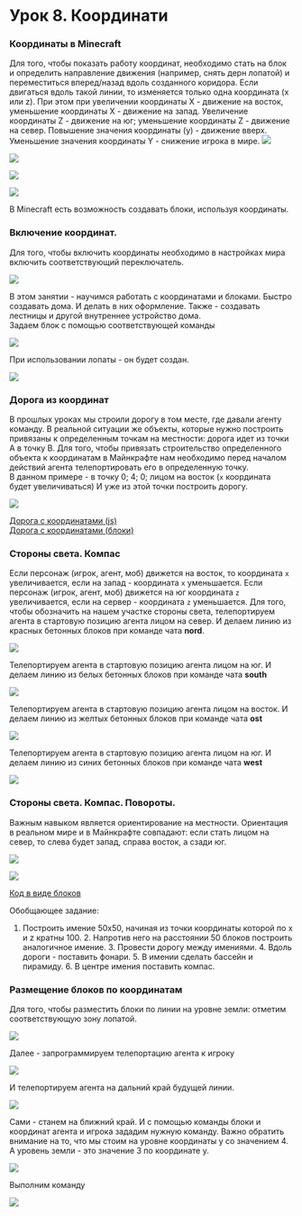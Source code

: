 # Урок 8. Координати

### Координаты в Minecraft

Для того, чтобы показать работу координат, необходимо стать на блок и определить направление движения \(например, снять дерн лопатой\) и переместиться вперед/назад вдоль созданного коридора. Если двигаться вдоль такой линии, то изменяется только одна координата \(x или z\). При этом при увеличении координаты X - движение на восток, уменьшение координаты X - движение на запад. Увеличение координаты Z - движение на юг; уменьшение координаты Z - движение на север. Повышение значения координаты \(y\) - движение вверх. Уменьшение значения координаты Y - снижение игрока в мире. ![](./img/coords1.jpg)  


![](../../.gitbook/assets/image%20%2866%29.png)

![](../../.gitbook/assets/image%20%2829%29.png)

![](../../.gitbook/assets/image%20%2832%29.png)

В Minecraft есть возможность создавать блоки, используя координаты.

### Включение координат.

Для того, чтобы включить координаты необходимо в настройках мира включить соответствующий переключатель. 

![](../../.gitbook/assets/image%20%2830%29.png)

В этом занятии - научимся работать с координатами и блоками. Быстро создавать дома. И делать в них оформление. Также - создавать лестницы и другой внутреннее устройство дома.  
Задаем блок с помощью соответствующей команды

![](../../.gitbook/assets/image%20%289%29.png)

При использовании лопаты - он будет создан.

![](../../.gitbook/assets/image%20%2879%29.png)

### Дорога из координат

В прошлых уроках мы строили дорогу в том месте, где давали агенту команду. В реальной ситуации же объекты, которые нужно построить привязаны к определенным точкам на местности: дорога идет из точки A в точку B. Для того, чтобы привязать строительство определенного объекта к координатам в Майнкрафте нам необходимо перед началом действий агента телепортировать его в определенную точку.  
В данном примере - в точку 0; 4; 0; лицом на восток \(`x` координата будет увеличиваться\) И уже из этой точки построить дорогу.

![](../../.gitbook/assets/image%20%2881%29.png)

[Дорога с координатами \(js\)](https://github.com/mikh-maksi/minecraft-code/blob/main/road_coors.js)  
[Дорога с координатами \(блоки\)](https://makecode.com/_7JtDhfYqXYyc)

### Стороны света. Компас

Если персонаж \(игрок, агент, моб\) движется на восток, то координата `x` увеличивается, если на запад - координата `x` уменьшается. Если персонаж \(игрок, агент, моб\) движется на юг координата `z` увеличивается, если на сервер - координата `z` уменьшается. Для того, чтобы обозначить на нашем участке стороны света, телепортируем агента в стартовую позицию агента лицом на север. И делаем линию из красных бетонных блоков при команде чата **nord**.

![](../../.gitbook/assets/image%20%2844%29.png)

Телепортируем агента в стартовую позицию агента лицом на юг. И делаем линию из белых бетонных блоков при команде чата **south**

![](../../.gitbook/assets/image%20%2873%29.png)

Телепортируем агента в стартовую позицию агента лицом на восток. И делаем линию из желтых бетонных блоков при команде чата **ost**

![](../../.gitbook/assets/image%20%2814%29.png)

Телепортируем агента в стартовую позицию агента лицом на юг. И делаем линию из синих бетонных блоков при команде чата **west**

![](../../.gitbook/assets/image%20%2876%29.png)

### Стороны света. Компас. Повороты.

Важным навыком является ориентирование на местности. Ориентация в реальном мире и в Майнкрафте совпадают: если стать лицом на север, то слева будет запад, справа восток, а сзади юг.

![](../../.gitbook/assets/image%20%2825%29.png)

![](../../.gitbook/assets/image%20%288%29.png)

[Код в виде блоков](https://makecode.com/_9xJegCi1fPzv)

Обобщающее задание:

1. Построить имение 50х50, начиная из точки координаты которой по x и z кратны 100. 2. Напротив него на расстоянии 50 блоков построить аналогичное имение. 3. Провести дорогу между имениями. 4. Вдоль дороги - поставить фонари. 5. В имении сделать бассейн и пирамиду. 6. В центре имения поставить компас.

### Размещение блоков по координатам

Для того, чтобы разместить блоки по линии на уровне земли: отметим соответствующую зону лопатой.

![](../../.gitbook/assets/image%20%2846%29.png)

Далее - запрограммируем телепортацию агента к игроку

![](../../.gitbook/assets/image%20%2869%29.png)

И телепортируем агента на дальний край будущей линии.

![](../../.gitbook/assets/image%20%2849%29.png)

Сами - станем на ближний край. И с помощью команды блоки и координат агента и игрока зададим нужную команду. Важно обратить внимание на то, что мы стоим на уровне координаты y со значением 4. А уровень земли - это значение 3 по координате y.

![](../../.gitbook/assets/image%20%287%29.png)

Выполним команду

![](../../.gitbook/assets/image%20%2862%29.png)

